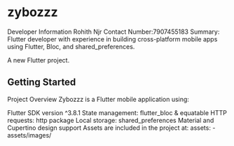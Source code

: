 # zybozzz
Developer Information
Rohith Njr
Contact Number:7907455183
Summary: Flutter developer with experience in building cross-platform mobile apps using Flutter, Bloc, and shared_preferences.

A new Flutter project.

## Getting Started
Project Overview
Zybozzz is a Flutter mobile application using:

Flutter SDK version ^3.8.1
State management: flutter_bloc & equatable
HTTP requests: http package
Local storage: shared_preferences
Material and Cupertino design support
Assets are included in the project at: assets: - assets/images/
